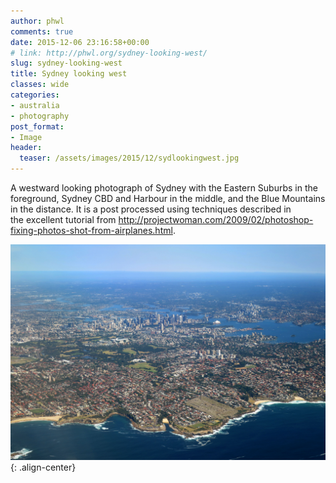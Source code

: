 ```yaml
---
author: phwl
comments: true
date: 2015-12-06 23:16:58+00:00
# link: http://phwl.org/sydney-looking-west/
slug: sydney-looking-west
title: Sydney looking west
classes: wide
categories:
- australia
- photography
post_format:
- Image
header:
  teaser: /assets/images/2015/12/sydlookingwest.jpg
---
```


A westward looking photograph of Sydney with the Eastern Suburbs in the foreground, Sydney CBD and Harbour in the middle, and the Blue Mountains in the distance. It is a post processed using techniques described in the excellent tutorial from http://projectwoman.com/2009/02/photoshop-fixing-photos-shot-from-airplanes.html.

![](/assets/images/2015/12/sydlookingwest.jpg){: .align-center}
